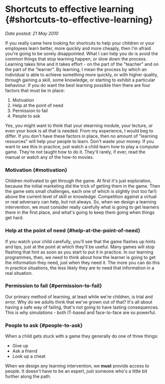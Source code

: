 # Shortcuts to effective learning {#shortcuts-to-effective-learning}

_Date posted: 21 May 2010_

If you really came here looking for shortcuts to help your children or your employees learn better, more quickly and more cheaply, then I'm afraid you're going to be sorely disappointed. What I can help you do is avoid the common things that stop learning happen, or slow down the process. Learning takes time and it takes effort - on the part of the "teacher" and on the part of the "learner". By learning, I mean the process by which an individual is able to achieve something more quickly, or with higher quality, through gaining a skill, some knowledge, or starting to exhibit a particular behaviour. If you do want the best learning possible then there are four factors that must be in place:

1.  Motivation
2.  Help at the point of need
3.  Permission to fail
4.  People to ask

Yes, you might want to think that your elearning module, your lecture, or even your book is all that is needed. From my experience, I would beg to differ. If you don't have these factors in place, then no amount of "learning resources" will help your people to learn. Don't waste your money. If you want to see this in practice, just watch a child learn how to play a computer game. They're not taught how to do it. They'll rarely, if ever, read the manual or watch any of the how-to movies.

### Motivation {#motivation}

Children motivated to get through the game. At first it's just exploration, because the initial marketing did the trick of getting them in the game. Then the game sets small challenges, each one of which is slightly (not too far!) above the current level of skill or knowledge. Competition against a virtual or real adversary can help, but not always. So, when we design a learning intervention, we must consider really carefully what is going to get learners there in the first place, and what's going to keep them going when things get hard.

### Help at the point of need {#help-at-the-point-of-need}

If you watch your child carefully, you'll see that the game flashes up hints and tips, just at the point at which they'll be useful. Many games will stop flashing that hint as soon as you start to put it in practice. In our learning programmes, then, we need to think about how the learner is going to get the information they need, just when they need it. The more you can do this in practice situations, the less likely they are to need that information in a real situation.

### Permission to fail {#permission-to-fail}

Our primary method of learning, at least while we're children, is trial and error. Why do we adults think that we've grown out of that? It's all about having a safe way of failing, that's not going to have lasting consequences. This is why simulations - both IT-based and face-to-face are so powerful.

### People to ask {#people-to-ask}

When a child gets stuck with a game they generally do one of three things:

*   Give up
*   Ask a friend
*   Look up a cheat

When we design any learning intervention, we **must** provide access to people. It doesn't have to be an expert, just someone who's a little bit further along the path.